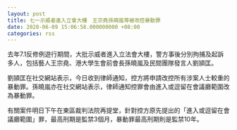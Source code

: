 ```yaml
---
layout: post
title: 七一示威者進入立會大樓　王宗堯孫曉嵐等被改控暴動罪
date: 2020-06-09 15:06:58.000000000 +08:00
categories: rss
---
```


去年7.1反修例遊行期間，大批示威者進入立法會大樓，警方事後分別拘捕及起訴多人，包括藝人王宗堯、港大學生會前會長孫曉嵐及民間團隊發言人劉頴匡。

劉頴匡在社交網站表示，今日收到律師通知，控方將申請改控所有涉案人士較重的暴動罪。孫曉嵐亦在社交網站表示，律師通知控罪會由進入或逗留在會議廳範圍改為暴動罪。

有關案件明日下午在東區裁判法院再提堂，針對控方原先提出的「進入或逗留在會議廳範圍」罪，最高刑期是監禁3個月，暴動罪最高刑期則是監禁10年。
